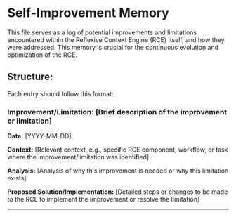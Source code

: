 # Self-Improvement Memory

This file serves as a log of potential improvements and limitations encountered within the Reflexive Context Engine (RCE) itself, and how they were addressed. This memory is crucial for the continuous evolution and optimization of the RCE.

## Structure:

Each entry should follow this format:

### Improvement/Limitation: [Brief description of the improvement or limitation]

**Date:** [YYYY-MM-DD]

**Context:** [Relevant context, e.g., specific RCE component, workflow, or task where the improvement/limitation was identified]

**Analysis:** [Analysis of why this improvement is needed or why this limitation exists]

**Proposed Solution/Implementation:** [Detailed steps or changes to be made to the RCE to implement the improvement or resolve the limitation]

---

